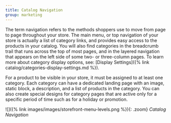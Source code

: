 ```yaml
---
title: Catalog Navigation
group: marketing
---
```


The term navigation refers to the methods shoppers use to move from page to page throughout your store. The main menu, or top navigation of your store is actually a list of category links, and provides easy access to the products in your catalog. You will also find categories in the breadcrumb trail that runs across the top of most pages, and in the layered navigation that appears on the left side of some two- or three-column pages. To learn more about category display options, see: [Display Settings]({% link catalog/categories-display-settings.md %}).

For a product to be visible in your store, it must be assigned to at least one category. Each category can have a dedicated landing page with an image, static block, a description, and a list of products in the category. You can also create special designs for category pages that are active only for a specific period of time such as for a holiday or promotion.

![]({% link images/images/storefront-menu-levels.png %}){: .zoom}
*Catalog Navigation*
